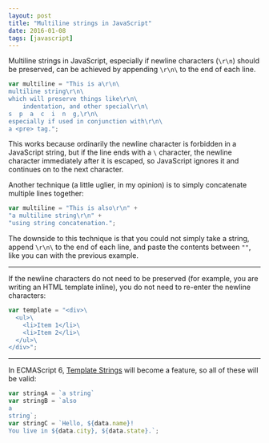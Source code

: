 ```yaml
---
layout: post
title: "Multiline strings in JavaScript"
date: 2016-01-08
tags: [javascript]
---
```

Multiline strings in JavaScript, especially if newline characters (`\r\n`) should be preserved, can be achieved by appending `\r\n\` to the end of each line.

~~~ javascript
var multiline = "This is a\r\n\
multiline string\r\n\
which will preserve things like\r\n\
    indentation, and other special\r\n\
s  p  a  c  i  n  g,\r\n\
especially if used in conjunction with\r\n\
a <pre> tag.";
~~~

This works because ordinarily the newline character is forbidden in a JavaScript string, but if the line ends with a `\` character, the newline character immediately after it is escaped, so JavaScript ignores it and continues on to the next character.

Another technique (a little uglier, in my opinion) is to simply concatenate multiple lines together:

~~~ javascript
var multiline = "This is also\r\n" +
"a multiline string\r\n" +
"using string concatenation.";
~~~

The downside to this technique is that you could not simply take a string, append `\r\n\` to the end of each line, and paste the contents between `""`, like you can with the previous example.

----

If the newline characters do not need to be preserved (for example, you are writing an HTML template inline), you do not need to re-enter the newline characters:

~~~ javascript
var template = "<div>\
  <ul>\
    <li>Item 1</li>\
    <li>Item 2</li>\
  </ul>\
</div>";
~~~

----

In ECMAScript 6, [Template Strings](https://developer.mozilla.org/en-US/docs/Web/JavaScript/Reference/template_strings) will become a feature, so all of these will be valid:

~~~ javascript
var stringA = `a string`
var stringB = `also
a
string`;
var stringC = `Hello, ${data.name}!
You live in ${data.city}, ${data.state}.`;
~~~
